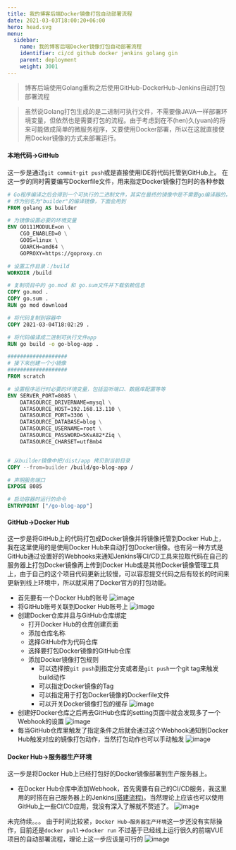 ```yaml
---
title: 我的博客后端Docker镜像打包自动部署流程
date: 2021-03-03T18:00:20+06:00
hero: head.svg
menu:
  sidebar:
    name: 我的博客后端Docker镜像打包自动部署流程
    identifier: ci/cd github docker jenkins golang gin
    parent: deployment
    weight: 3001
---
```


> 博客后端使用Golang重构之后使用GitHub-DockerHub-Jenkins自动打包部署流程

> 虽然说Golang打包生成的是二进制可执行文件，不需要像JAVA一样部署环境变量，但依然也是需要打包的流程。由于考虑到在不(hen)久(yuan)的将来可能做成简单的微服务程序，又要使用Docker部署，所以在这就直接使用Docker镜像的方式来部署运行。

#### 本地代码→GitHub
这一步是通过`git commit`-`git push`或是直接使用IDE将代码托管到GitHub上。
在这一步的同时需要编写Dockerfile文件，用来指定Docker镜像打包时的各种参数

```Dockerfile
# Go程序编译之后会得到一个可执行的二进制文件，其实在最终的镜像中是不需要go编译器的，也就是说我们只需要一个运行最终二进制文件的容器即可。
# 作为别名为"builder"的编译镜像，下面会用到
FROM golang AS builder

# 为镜像设置必要的环境变量
ENV GO111MODULE=on \
    CGO_ENABLED=0 \
    GOOS=linux \
    GOARCH=amd64 \
    GOPROXY=https://goproxy.cn

# 设置工作目录：/build
WORKDIR /build

# 复制项目中的 go.mod 和 go.sum文件并下载依赖信息
COPY go.mod .
COPY go.sum .
RUN go mod download

# 将代码复制到容器中
COPY 2021-03-04T18:02:29 .

# 将代码编译成二进制可执行文件app
RUN go build -o go-blog-app .

###################
# 接下来创建一个小镜像
###################
FROM scratch

# 设置程序运行时必要的环境变量，包括监听端口、数据库配置等等
ENV SERVER_PORT=8085 \
    DATASOURCE_DRIVERNAME=mysql \
    DATASOURCE_HOST=192.168.13.110 \
    DATASOURCE_PORT=3306 \
    DATASOURCE_DATABASE=blog \
    DATASOURCE_USERNAME=root \
    DATASOURCE_PASSWORD=5KvA82*Ziq \
    DATASOURCE_CHARSET=utf8mb4


# 从builder镜像中把/dist/app 拷贝到当前目录
COPY --from=builder /build/go-blog-app /

# 声明服务端口
EXPOSE 8085

# 启动容器时运行的命令
ENTRYPOINT ["/go-blog-app"]
```

#### GitHub→Docker Hub
这一步是将GitHub上的代码打包成Docker镜像并将镜像托管到Docker Hub上，我在这里使用的是使用Docker Hub来自动打包Docker镜像。也有另一种方式是GitHub通过设置好的Webhooks来通知Jenkins等CI/CD工具来拉取代码在自己的服务器上打包Docker镜像再上传到Docker Hub或是其他Docker镜像管理工具上，由于自己的这个项目代码更新比较慢，可以容忍提交代码之后有较长的时间来更新到线上环境中，所以就采用了Docker官方的打包功能。
- 首先要有一个Docker Hub的账号
  ![image](https://ormissia-blog.oss-cn-qingdao.aliyuncs.com/image-hosting/go-gin-blog-cicd1.jpg)
- 将GitHub账号关联到Docker Hub账号上
  ![image](https://ormissia-blog.oss-cn-qingdao.aliyuncs.com/image-hosting/go-gin-blog-cicd2.jpg)
- 创建Docker仓库并且与GitHub仓库绑定
  - 打开Docker Hub的仓库创建页面
  - 添加仓库名称
  - 选择GitHub作为代码仓库
  - 选择要打包Docker镜像的GitHub仓库
  - 添加Docker镜像打包规则
    - 可以选择按`git push`到指定分支或者是`git push`一个git tag来触发build动作
    - 可以指定Docker镜像的Tag
    - 可以指定用于打包Docker镜像的Dockerfile文件
    - 可以开关Docker镜像打包的缓存
      ![image](https://ormissia-blog.oss-cn-qingdao.aliyuncs.com/image-hosting/go-gin-blog-cicd3.jpg)
- 创建好Docker仓库之后再去GitHub仓库的setting页面中就会发现多了一个Webhook的设置
  ![image](https://ormissia-blog.oss-cn-qingdao.aliyuncs.com/image-hosting/go-gin-blog-cicd4.jpg)
- 每当GitHub仓库里触发了指定条件之后就会通过这个Webhook通知到Docker Hub触发对应的镜像打包动作，当然打包动作也可以手动触发
  ![image](https://ormissia-blog.oss-cn-qingdao.aliyuncs.com/image-hosting/go-gin-blog-cicd5.jpg)

#### Docker Hub→服务器生产环境
这一步是将Docker Hub上已经打包好的Docker镜像部署到生产服务器上。
- 在Docker Hub仓库中添加Webhook，首先需要有自己的CI/CD服务，我这里用的时搭在自己服务器上的Jenkins[\(搭建流程\)](http://ormissia.com:13880/#/articleDetail/7)。当然理论上应该也可以使用GitHub上一些CI/CD应用，我没有深入了解就不赘述了。
  ![image](https://ormissia-blog.oss-cn-qingdao.aliyuncs.com/image-hosting/go-gin-blog-cicd6.jpg)


未完待续。。。
由于时间比较紧，`Docker Hub→服务器生产环境`这一步还没有实际操作，目前还是`docker pull`→`docker run`
不过基于已经线上运行很久的前端VUE项目的自动部署流程，理论上这一步应该是可行的
![image](https://ormissia-blog.oss-cn-qingdao.aliyuncs.com/stickers/QQ%E5%9B%BE%E7%89%8720210201233008.gif)

